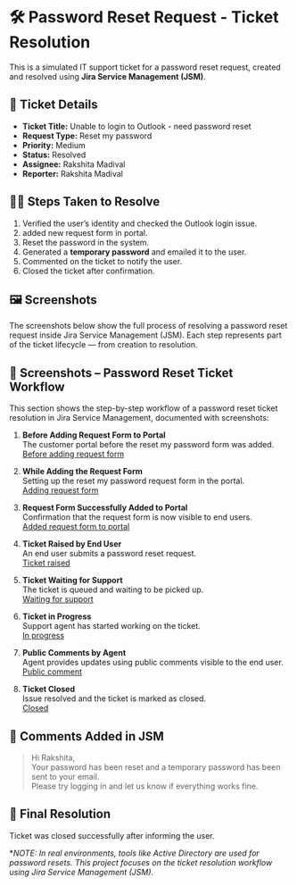 # 🛠️ Password Reset Request - Ticket Resolution

This is a simulated IT support ticket for a password reset request, created and resolved using **Jira Service Management (JSM)**.

## 🧾 Ticket Details

- **Ticket Title:** Unable to login to Outlook - need password reset  
- **Request Type:** Reset my password  
- **Priority:** Medium  
- **Status:** Resolved  
- **Assignee:** Rakshita Madival  
- **Reporter:** Rakshita Madival  

## 🧑‍💻 Steps Taken to Resolve

1. Verified the user’s identity and checked the Outlook login issue.
2. added new  request form in portal. 
3. Reset the password in the system.
4. Generated a **temporary password** and emailed it to the user.
5. Commented on the ticket to notify the user.
6. Closed the ticket after confirmation.

## 🖼️ Screenshots

The screenshots below show the full process of resolving a password reset request inside Jira Service Management (JSM). Each step represents part of the ticket lifecycle — from creation to resolution.
## 📸 Screenshots – Password Reset Ticket Workflow

This section shows the step-by-step workflow of a password reset ticket resolution in Jira Service Management, documented with screenshots:

1. **Before Adding Request Form to Portal**  
   The customer portal before the reset my password form was added.  
   [Before adding request form](./before-adding-request-form.png)

2. **While Adding the Request Form**  
   Setting up the reset my password request form in the portal.  
   [Adding request form](./adding-request-form.png)

3. **Request Form Successfully Added to Portal**  
   Confirmation that the request form is now visible to end users.  
   [Added request form to portal](https://github.com/rakshita-madival/JSM-resolved-tickets-practice/blob/da2a2170d0e297f312dad31246b8b5370c7cf1ff/password-reset-ticket/added-request-form-in-portal.png)

4. **Ticket Raised by End User**  
   An end user submits a password reset request.  
   [Ticket raised](./ticket-raised.png)

5. **Ticket Waiting for Support**  
   The ticket is queued and waiting to be picked up.  
   [Waiting for support](./agent-view.png)

6. **Ticket in Progress**  
   Support agent has started working on the ticket.  
   [In progress](./in-progress.png)

7. **Public Comments by Agent**  
   Agent provides updates using public comments visible to the end user.  
   [Public comment](./public-comment.png)

8. **Ticket Closed**  
   Issue resolved and the ticket is marked as closed.  
   [Closed](./closed.png)

## 💬 Comments Added in JSM

> Hi Rakshita,  
> Your password has been reset and a temporary password has been sent to your email.  
> Please try logging in and let us know if everything works fine.  

## 🏁 Final Resolution

Ticket was closed successfully after informing the user.

**NOTE: In real environments, tools like Active Directory are used for password resets. This project focuses on the ticket resolution workflow using Jira Service Management (JSM).*


